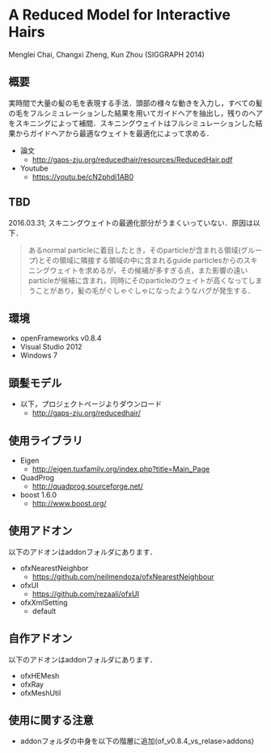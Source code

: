 # A Reduced Model for Interactive Hairs
Menglei Chai, Changxi Zheng, Kun Zhou (SIGGRAPH 2014)

## 概要
実時間で大量の髪の毛を表現する手法．頭部の様々な動きを入力し，すべての髪の毛をフルシミュレーションした結果を用いてガイドヘアを抽出し，残りのヘアをスキニングによって補間．スキニングウェイトはフルシミュレーションした結果からガイドヘアから最適なウェイトを最適化によって求める．

- 論文
	- http://gaps-zju.org/reducedhair/resources/ReducedHair.pdf
- Youtube
	- https://youtu.be/cN2phdi1AB0

## TBD
2016.03.31; スキニングウェイトの最適化部分がうまくいっていない．原因は以下．
> あるnormal particleに着目したとき，そのparticleが含まれる領域(グループ)とその領域に隣接する領域の中に含まれるguide particlesからのスキニングウェイトを求めるが，その候補が多すぎる点，また影響の遠いparticleが候補に含まれ，同時にそのparticleのウェイトが高くなってしまうことがあり，髪の毛がぐしゃぐしゃになったようなバグが発生する．

## 環境
- openFrameworks v0.8.4
- Visual Studio 2012
- Windows 7

## 頭髪モデル
- 以下，プロジェクトページよりダウンロード
	- http://gaps-zju.org/reducedhair/

## 使用ライブラリ
- Eigen
	- http://eigen.tuxfamily.org/index.php?title=Main_Page
- QuadProg
	- http://quadprog.sourceforge.net/
- boost 1.6.0
	- http://www.boost.org/

## 使用アドオン
以下のアドオンはaddonフォルダにあります．

- ofxNearestNeighbor
	- https://github.com/neilmendoza/ofxNearestNeighbour
- ofxUI
	- https://github.com/rezaali/ofxUI
- ofxXmlSetting
	- default

## 自作アドオン
以下のアドオンはaddonフォルダにあります．
- ofxHEMesh
- ofxRay
- ofxMeshUtil

## 使用に関する注意
- addonフォルダの中身を以下の階層に追加(of_v0.8.4_vs_relase>addons)




